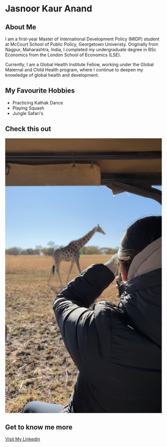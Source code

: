 # Jasnoor Kaur Anand 

## About Me 
I am a first-year Master of International Development Policy (MIDP) student at McCourt School of Public Policy, Georgetown Univeristy. Originally from Nagpur, Maharashtra, India, I completed my undergraduate degree in BSc Economics from the London School of Economics (LSE).

Currently, I am a Global Health Institute Fellow, working under the Global Maternal and Child Health program, where I continue to deepen my knowledge of global health and development.

## My Favourite Hobbies 
- Practicing Kathak Dance
- Playing Squash
- Jungle Safari's 

## Check this out
![Jungle Safari](https://raw.githubusercontent.com/gui2de/ppol6818-JKA68/mybiojka68/Jungle%20Safari.jpeg)

## Get to know me more 
[Visit My Linkedin](https://www.linkedin.com/in/jasnoor-anand-3766a2209/)
